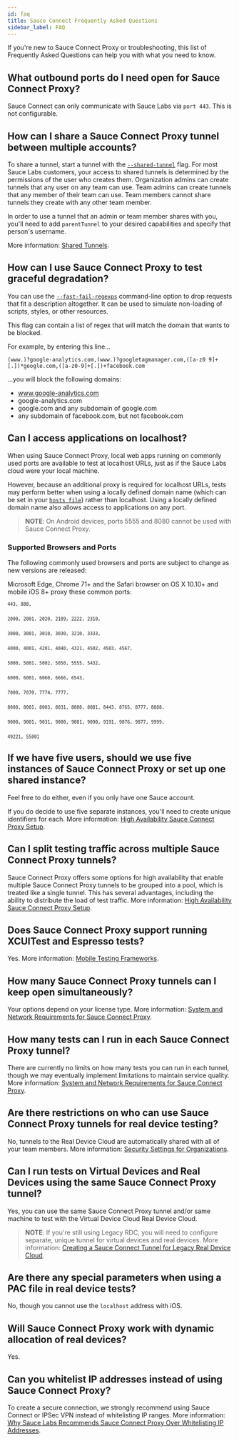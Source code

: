 ```yaml
---
id: faq
title: Sauce Connect Frequently Asked Questions
sidebar_label: FAQ
---
```


If you're new to Sauce Connect Proxy or troubleshooting, this list of Frequently Asked Questions can help you with what you need to know.


## What outbound ports do I need open for Sauce Connect Proxy?

Sauce Connect can only communicate with Sauce Labs via `port 443`. This is not configurable.

## How can I share a Sauce Connect Proxy tunnel between multiple accounts?

To share a tunnel, start a tunnel with the [`--shared-tunnel`](https://wiki.saucelabs.com/display/DOCS/Sauce+Connect+Proxy+Command-Line+Quick+Reference+Guide#SauceConnectProxyCommandLineQuickReferenceGuide---shared-tunnel) flag. For most Sauce Labs customers, your access to shared tunnels is determined by the permissions of the user who creates them. Organization admins can create tunnels that any user on any team can use. Team admins can create tunnels that any member of their team can use. Team members cannot share tunnels they create with any other team member.

In order to use a tunnel that an admin or team member shares with you, you'll need to add `parentTunnel` to your desired capabilities and specify that person's username.

More information: [Shared Tunnels](https://wiki.saucelabs.com/display/DOCS/Test+Configuration+Options#TestConfigurationOptions-SharedTunnels).


## How can I use Sauce Connect Proxy to test graceful degradation?

You can use the [`--fast-fail-regexps`](https://wiki.saucelabs.com/display/DOCS/Sauce+Connect+Proxy+Command-Line+Quick+Reference+Guide#SauceConnectProxyCommandLineQuickReferenceGuide---fast-fail-regexps) command-line option to drop requests that fit a description altogether. It can be used to simulate non-loading of scripts, styles, or other resources.

This flag can contain a list of regex that will match the domain that wants to be blocked.

For example, by entering this line...

`(www.)?google-analytics.com,(www.)?googletagmanager.com,([a-z0 9]+[.])*google.com,([a-z0-9]+[.])+facebook.com`

...you will block the following domains:

*   www.google-analytics.com
*   google-analytics.com
*   google.com and any subdomain of google.com
*   any subdomain of facebook.com, but not facebook.com


## Can I access applications on localhost?

When using Sauce Connect Proxy, local web apps running on commonly used ports are available to test at localhost URLs, just as if the Sauce Labs cloud were your local machine.

However, because an additional proxy is required for localhost URLs, tests may perform better when using a locally defined domain name (which can be set in your [`hosts file`](http://en.wikipedia.org/wiki/Hosts_file)) rather than localhost. Using a locally defined domain name also allows access to applications on any port.

>**NOTE**: On Android devices, ports 5555 and 8080 cannot be used with Sauce Connect Proxy.

### Supported Browsers and Ports

The following commonly used browsers and ports are subject to change as new versions are released:

Microsoft Edge, Chrome 71+ and the Safari browser on OS X 10.10+ and mobile iOS 8+ proxy these common ports:

<sub>

    443, 888,


    2000, 2001, 2020, 2109, 2222, 2310,


    3000, 3001, 3010, 3030, 3210, 3333,


    4000, 4001, 4201, 4040, 4321, 4502, 4503, 4567,


    5000, 5001, 5002, 5050, 5555, 5432,


    6000, 6001, 6060, 6666, 6543,


    7000, 7070, 7774, 7777,


    8000, 8001, 8003, 8031, 8080, 8081, 8443, 8765, 8777, 8888,


    9000, 9001, 9031, 9080, 9081, 9090, 9191, 9876, 9877, 9999,


    49221, 55001
</sub>


## If we have five users, should we use five instances of Sauce Connect Proxy or set up one shared instance?

Feel free to do either, even if you only have one Sauce account.

If you do decide to use five separate instances, you'll need to create unique identifiers for each. More information: [High Availability Sauce Connect Proxy Setup](https://wiki.saucelabs.com/display/DOCS/High+Availability+Sauce+Connect+Proxy+Setup).


## Can I split testing traffic across multiple Sauce Connect Proxy tunnels?

Sauce Connect Proxy offers some options for high availability that enable multiple Sauce Connect Proxy tunnels to be grouped into a pool, which is treated like a single tunnel. This has several advantages, including the ability to distribute the load of test traffic. More information: [High Availability Sauce Connect Proxy Setup](https://wiki.saucelabs.com/display/DOCS/High+Availability+Sauce+Connect+Proxy+Setup).


## Does Sauce Connect Proxy support running XCUITest and Espresso tests?

Yes. More information: [Mobile Testing Frameworks](https://wiki.saucelabs.com/display/DOCS/Mobile+Testing+Frameworks).


## How many Sauce Connect Proxy tunnels can I keep open simultaneously?

Your options depend on your license type. More information: [System and Network Requirements for Sauce Connect Proxy](https://wiki.saucelabs.com/display/DOCS/System+and+Network+Requirements+for+Sauce+Connect+Proxy).


## How many tests can I run in each Sauce Connect Proxy tunnel?

There are currently no limits on how many tests you can run in each tunnel, though we may eventually implement limitations to maintain service quality. More information: [System and Network Requirements for Sauce Connect Proxy](https://wiki.saucelabs.com/display/DOCS/System+and+Network+Requirements+for+Sauce+Connect+Proxy).


## Are there restrictions on who can use Sauce Connect Proxy tunnels for real device testing?

No, tunnels to the Real Device Cloud are automatically shared with all of your team members. More information: [Security Settings for Organizations](https://wiki.saucelabs.com/display/DOCS/Security+Settings+for+Organizations).


## Can I run tests on Virtual Devices and Real Devices using the same Sauce Connect Proxy tunnel?

Yes, you can use the same Sauce Connect Proxy tunnel and/or same machine to test with the Virtual Device Cloud Real Device Cloud.

>**NOTE**: If you're still using Legacy RDC, you will need to configure separate, unique tunnel for virtual devices and real devices. More information: [Creating a Sauce Connect Tunnel for Legacy Real Device Cloud](https://wiki.saucelabs.com/display/DOCS/Creating+a+Sauce+Connect+Tunnel+for+Legacy+Real+Device+Cloud).


## Are there any special parameters when using a PAC file in real device tests?

No, though you cannot use the `localhost` address with iOS.


## Will Sauce Connect Proxy work with dynamic allocation of real devices?

Yes.


## Can you whitelist IP addresses instead of using Sauce Connect Proxy?

To create a secure connection, we strongly recommend using Sauce Connect or IPSec VPN instead of whitelisting IP ranges. More information: [Why Sauce Labs Recommends Sauce Connect Proxy Over Whitelisting IP Addresses](https://wiki.saucelabs.com/display/DOCS/Why+Sauce+Labs+Recommends+Sauce+Connect+Proxy+Over+Whitelisting+IP+Addresses).
